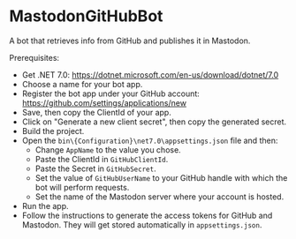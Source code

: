 # MastodonGitHubBot

A bot that retrieves info from GitHub and publishes it in Mastodon.

Prerequisites:

- Get .NET 7.0: https://dotnet.microsoft.com/en-us/download/dotnet/7.0
- Choose a name for your bot app.
- Register the bot app under your GitHub account: https://github.com/settings/applications/new
- Save, then copy the ClientId of your app.
- Click on "Generate a new client secret", then copy the generated secret.
- Build the project.
- Open the `bin\{Configuration}\net7.0\appsettings.json` file and then:
    - Change `AppName` to the value you chose.
    - Paste the ClientId in `GitHubClientId`.
    - Paste the Secret in `GitHubSecret`.
    - Set the value of `GitHubUserName` to your GitHub handle with which the bot will perform requests.
    - Set the name of the Mastodon server where your account is hosted.
- Run the app.
- Follow the instructions to generate the access tokens for GitHub and Mastodon. They will get stored automatically in `appsettings.json`.
